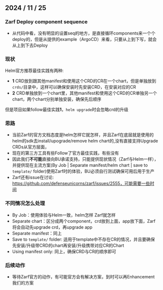 ## 2024 / 11 / 25
### Zarf Deploy component sequence

- 从代码中看，没有明显的设置seq的地方，是直接循环components来一个个deploy的，但是从提供的example（ArgoCD）来看，只要从上到下写，就会从上到下去Deploy

### 现状

Helm官方推荐最佳实践有两种:
- **1** CRD放到跟其他manifest和使用这个CRD的CR在一个chart，但是单独放到`crds/`目录中，这样可以确保安装时先安装CRD，在安装对应的CR
- **2** CRD单独放到一个chart里，其他manifest和使用这个CRD的CR单独另一个chart，两个chart分别单独安装，确保先后顺序

但是项目如果follow最佳实践**1**，`helm upgrade`时会忽略crd的升级

### 思路

- 当前Zarf的官方文档态度是helm怎样它就怎样，并且Zarf在底层就是使用的helm的sdk去install/upograde/remove helm chart的,没有直接支持Upgrade CRDs从官方层面，
- 现在的第三方工具有些Follow了官方最佳实践，有些没有
- 因此我们**不可能**直接向BU承诺支持，只能提供现状情况（Zarf与Helm一样），并提供现在主流方案(By Job | Separate manifest/helm chart | save to `template/` folder)使用Zarf时的体验，BU必须自行测试确保可用后用于生产
- Zarf还有issue在讨论: https://github.com/defenseunicorns/zarf/issues/2555，可能需要一些时间

### 不同情况怎么处理
- By Job：使用体验与Helm一致，helm怎样 Zarf就怎样
- Separate chart：区分成两个component，crd放到上面，app放下面，Zarf将会自动先upgrade crd，再upgrade app
- Separate manifest：同上
- Save to `template/` folder: 适用于template中不存在CR的情况，并且要确保先安装/升级带CRD的chart再安装/升级携带对应CR的Chart
- Using manifest only: 同上，确保CRD与CR的顺序即可

### 后续动作
- 等待Zarf官方的动作，有可能官方会有解决方案，到时可以再Enhancement我们的方案

